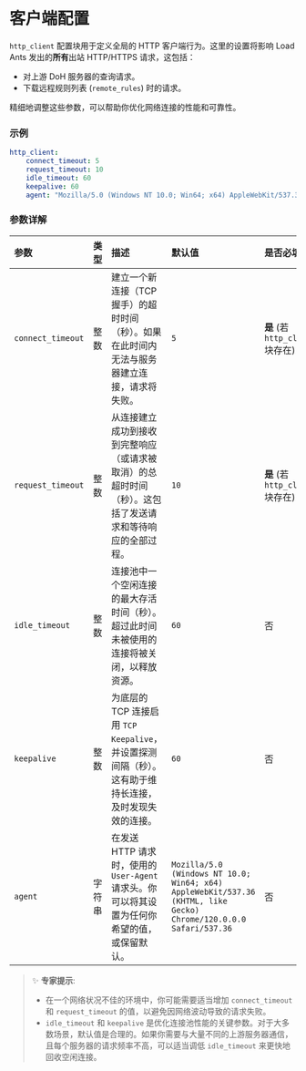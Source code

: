 # 客户端配置

`http_client` 配置块用于定义全局的 HTTP 客户端行为。这里的设置将影响 Load Ants 发出的**所有**出站 HTTP/HTTPS 请求，这包括：

-   对上游 DoH 服务器的查询请求。
-   下载远程规则列表 (`remote_rules`) 时的请求。

精细地调整这些参数，可以帮助你优化网络连接的性能和可靠性。

### 示例

```yaml
http_client:
    connect_timeout: 5
    request_timeout: 10
    idle_timeout: 60
    keepalive: 60
    agent: "Mozilla/5.0 (Windows NT 10.0; Win64; x64) AppleWebKit/537.36 (KHTML, like Gecko) Chrome/120.0.0.0 Safari/537.36"
```

### 参数详解

| 参数              | 类型   | 描述                                                                                                     | 默认值                                                                                                            | 是否必填                         |
| :---------------- | :----- | :------------------------------------------------------------------------------------------------------- | :---------------------------------------------------------------------------------------------------------------- | :------------------------------- |
| `connect_timeout` | 整数   | 建立一个新连接（TCP 握手）的超时时间（秒）。如果在此时间内无法与服务器建立连接，请求将失败。             | `5`                                                                                                               | **是** (若 `http_client` 块存在) |
| `request_timeout` | 整数   | 从连接建立成功到接收到完整响应（或请求被取消）的总超时时间（秒）。这包括了发送请求和等待响应的全部过程。 | `10`                                                                                                              | **是** (若 `http_client` 块存在) |
| `idle_timeout`    | 整数   | 连接池中一个空闲连接的最大存活时间（秒）。超过此时间未被使用的连接将被关闭，以释放资源。                 | `60`                                                                                                              | 否                               |
| `keepalive`       | 整数   | 为底层的 TCP 连接启用 `TCP Keepalive`，并设置探测间隔（秒）。这有助于维持长连接，及时发现失效的连接。    | `60`                                                                                                              | 否                               |
| `agent`           | 字符串 | 在发送 HTTP 请求时，使用的 `User-Agent` 请求头。你可以将其设置为任何你希望的值，或保留默认。             | `Mozilla/5.0 (Windows NT 10.0; Win64; x64) AppleWebKit/537.36 (KHTML, like Gecko) Chrome/120.0.0.0 Safari/537.36` | 否                               |

> ✨ **专家提示**:
>
> -   在一个网络状况不佳的环境中，你可能需要适当增加 `connect_timeout` 和 `request_timeout` 的值，以避免因网络波动导致的请求失败。
> -   `idle_timeout` 和 `keepalive` 是优化连接池性能的关键参数。对于大多数场景，默认值是合理的。如果你需要与大量不同的上游服务器通信，且每个服务器的请求频率不高，可以适当调低 `idle_timeout` 来更快地回收空闲连接。

